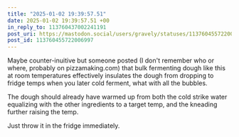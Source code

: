 ```yaml
---
title: "2025-01-02 19:39:57.51"
date: 2025-01-02 19:39:57.51 +00
in_reply_to: 113760437002241191
post_uri: https://mastodon.social/users/gravely/statuses/113760455722006997
post_id: 113760455722006997
---
```

Maybe counter-inuitive but someone posted (I don't remember who or where, probably on pizzamaking.com) that bulk fermenting dough like this at room temperatures effectively insulates the dough from dropping to fridge temps when you later cold ferment, what with all the bubbles.

The dough should already have warmed up from both the cold strike water equalizing with the other ingredients to a target temp, and the kneading further raising the temp.

Just throw it in the fridge immediately.


